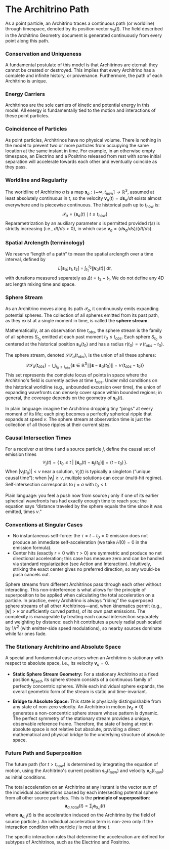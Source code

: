 # The Architrino Path

As a point particle, an Architrino traces a continuous path (or worldline) through timespace, denoted by its position vector $\mathbf{s}_a(t)$. The field described in the Architrino Geometry document is generated continuously from every point along this path.

### **Conservation and Uniqueness**
A fundamental postulate of this model is that Architrinos are eternal: they cannot be created or destroyed. This implies that every Architrino has a complete and infinite history, or provenance. Furthermore, the path of each Architrino is unique.

### **Energy Carriers**
Architrinos are the sole carriers of kinetic and potential energy in this model. All energy is fundamentally tied to the motion and interactions of these point particles.

### **Coincidence of Particles**
As point particles, Architrinos have no physical volume. There is nothing in the model to prevent two or more particles from occupying the same location at the same instant in time. For example, in an otherwise empty timespace, an Electrino and a Positrino released from rest with some initial separation will accelerate towards each other and eventually coincide as they pass.

### **Worldline and Regularity**
The worldline of Architrino $a$ is a map $\mathbf{s}_a: (-\infty, t_{\text{now}}] \to \mathbb{R}^3$, assumed at least absolutely continuous in $t$, so the velocity $\mathbf{v}_a(t) = d\mathbf{s}_a/dt$ exists almost everywhere and is piecewise continuous. The historical path up to $t_{\text{now}}$ is:
$$
\mathcal{P}_a = \{ \mathbf{s}_a(t) \mid t \le t_{\text{now}} \}
$$
Reparametrization by an auxiliary parameter $s$ is permitted provided $t(s)$ is strictly increasing (i.e., $dt/ds > 0$), in which case $\mathbf{v}_a = (d\mathbf{s}_a/ds)/(dt/ds)$.

### **Spatial Arclength (terminology)**
We reserve “length of a path” to mean the spatial arclength over a time interval, defined by
$$
L[\mathbf{s}_a; t_1, t_2] \;=\; \int_{t_1}^{t_2} \big\|\mathbf{v}_a(t)\big\|\, dt,
$$
with durations measured separately as $\Delta t = t_2 - t_1$. We do not define any 4D arc length mixing time and space.

### **Sphere Stream**
As an Architrino moves along its path $\mathcal{P}_a$, it continuously emits expanding potential spheres. The collection of all spheres emitted from its past path, as they exist at a single moment in time, is called the **sphere stream**.

Mathematically, at an observation time $t_{obs}$, the sphere stream is the family of all spheres $S_{t_0}$ emitted at each past moment $t_0 \le t_{obs}$. Each sphere $S_{t_0}$ is centered at the historical position $\mathbf{s}_a(t_0)$ and has a radius $r(t_0) = v\,(t_{obs} - t_0)$.

The sphere stream, denoted $\mathcal{SS}_a(t_{obs})$, is the union of all these spheres:
$$
\mathcal{SS}_a(t_{obs}) = \bigcup_{t_0 \le t_{obs}} \{ \mathbf{s} \in \mathbb{R}^3 \mid \|\mathbf{s} - \mathbf{s}_a(t_0)\| = v\,(t_{obs} - t_0) \}
$$
This set represents the complete locus of points in space where the Architrino's field is currently active at time $t_{obs}$. Under mild conditions on the historical worldline (e.g., unbounded excursion over time), the union of expanding wavefronts can densely cover space within bounded regions; in general, the coverage depends on the geometry of $\mathbf{s}_a(t)$.

In plain language: imagine the Architrino dropping tiny “pings” at every moment of its life; each ping becomes a perfectly spherical ripple that expands at speed $v$. The sphere stream at observation time is just the collection of all those ripples at their current sizes.

### **Causal Intersection Times**
For a receiver $a$ at time $t$ and a source particle $j$, define the causal set of emission times
$$
\mathcal{C}_j(t) = \big\{\, t_0 \le t \;\big|\; \|\mathbf{s}_a(t) - \mathbf{s}_j(t_0)\| = (t - t_0) \,\big\}.
$$
When $|\mathbf{v}_j(t_0)| < v$ near a solution, $\mathcal{C}_j(t)$ is typically a singleton (“unique causal time”); when $|\mathbf{v}_j|\ge v$, multiple solutions can occur (multi-hit regime). Self-intersection corresponds to $j=a$ with $t_0<t$.

Plain language: you feel a push now from source $j$ only if one of its earlier spherical wavefronts has had exactly enough time to reach you; the equation says “distance traveled by the sphere equals the time since it was emitted, times $v$.”

### **Conventions at Singular Cases**
- No instantaneous self-force: the $\tau = t - t_0 = 0$ emission does not produce an immediate self-acceleration (we take $H(0)=0$ in the emission formula).
- Center hits (exactly $r=0$ with $\tau>0$) are symmetric and produce no net directional acceleration; this case has measure zero and can be handled via standard regularization (see Action and Interaction). Intuitively, striking the exact center gives no preferred direction, so any would-be push cancels out.

Sphere streams from different Architrinos pass through each other without interacting. This non-interference is what allows for the principle of superposition to be applied when calculating the total acceleration on a particle. In practice, every Architrino is always “riding” the superposed sphere streams of all other Architrinos—and, when kinematics permit (e.g., $|\mathbf{v}|>v$ or sufficiently curved paths), of its own past emissions. The complexity is manageable by treating each causal intersection separately and weighting by distance: each hit contributes a purely radial push scaled by $1/r^2$ (with emitter-side speed modulations), so nearby sources dominate while far ones fade.

### **The Stationary Architrino and Absolute Space**
A special and fundamental case arises when an Architrino is stationary with respect to absolute space, i.e., its velocity $\mathbf{v}_a = 0$.

-   **Static Sphere Stream Geometry:** For a stationary Architrino at a fixed position $\mathbf{s}_{fixed}$, its sphere stream consists of a continuous family of perfectly concentric spheres. While each individual sphere expands, the overall geometric form of the stream is static and time-invariant.

-   **Bridge to Absolute Space:** This state is physically distinguishable from any state of non-zero velocity. An Architrino in motion ($\mathbf{v}_a \neq 0$) generates a non-concentric sphere stream whose pattern is dynamic. The perfect symmetry of the stationary stream provides a unique, observable reference frame. Therefore, the state of being at rest in absolute space is not relative but absolute, providing a direct mathematical and physical bridge to the underlying structure of absolute space.

### **Future Path and Superposition**
The future path (for $t > t_{\text{now}}$) is determined by integrating the equation of motion, using the Architrino's current position $\mathbf{s}_a(t_{\text{now}})$ and velocity $\mathbf{v}_a(t_{\text{now}})$ as initial conditions.

The total acceleration on an Architrino at any instant is the vector sum of the individual accelerations caused by each intersecting potential sphere from all other source particles. This is the **principle of superposition**:
$$
\mathbf{a}_{a, \text{total}}(t) = \sum_{j} \mathbf{a}_{a,j}(t)
$$
where $\mathbf{a}_{a,j}(t)$ is the acceleration induced on the Architrino by the field of source particle $j$. An individual acceleration term is non-zero only if the interaction condition with particle $j$ is met at time $t$.

The specific interaction rules that determine the acceleration are defined for subtypes of Architrinos, such as the Electrino and Positrino.
